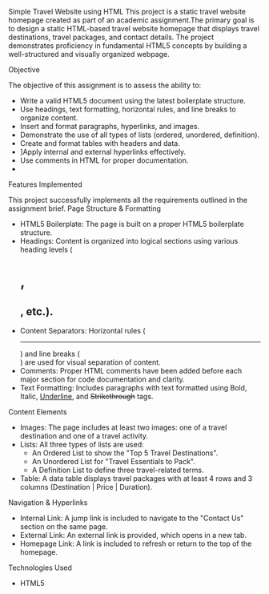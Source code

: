 Simple Travel Website using HTML
This project is a static travel website homepage created as part of an academic assignment.The primary goal is to design a static HTML-based travel website homepage that displays travel destinations, travel packages, and contact details. The project demonstrates proficiency in fundamental HTML5 concepts by building a well-structured and visually organized webpage.

Objective

The objective of this assignment is to assess the ability to:
 * Write a valid HTML5 document using the latest boilerplate structure.
 * Use headings, text formatting, horizontal rules, and line breaks to organize content.
 * Insert and format paragraphs, hyperlinks, and images.
 * Demonstrate the use of all types of lists (ordered, unordered, definition).
 * Create and format tables with headers and data.
 * ]Apply internal and external hyperlinks effectively.
 * Use comments in HTML for proper documentation.
 * 
Features Implemented

This project successfully implements all the requirements outlined in the assignment brief.
Page Structure & Formatting
 * HTML5 Boilerplate: The page is built on a proper HTML5 boilerplate structure.
 * Headings: Content is organized into logical sections using various heading levels (<h1>, <h2>, etc.).
 * Content Separators: Horizontal rules (<hr>) and line breaks (<br>) are used for visual separation of content.
 * Comments: Proper HTML comments have been added before each major section for code documentation and clarity.
 * Text Formatting: Includes paragraphs with text formatted using Bold, Italic, <u>Underline</u>, and <strike>Strikethrough</strike> tags.

Content Elements

 * Images: The page includes at least two images: one of a travel destination and one of a travel activity.
 * Lists: All three types of lists are used:
   * An Ordered List to show the "Top 5 Travel Destinations".
   * An Unordered List for "Travel Essentials to Pack".
   * A Definition List to define three travel-related terms.
 * Table: A data table displays travel packages with at least 4 rows and 3 columns (Destination | Price | Duration).

Navigation & Hyperlinks

 * Internal Link: A jump link is included to navigate to the "Contact Us" section on the same page.
 * External Link: An external link is provided, which opens in a new tab.
 * Homepage Link: A link is included to refresh or return to the top of the homepage.

Technologies Used
 * HTML5
